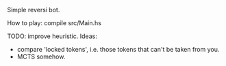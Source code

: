 Simple reversi bot.

How to play: compile src/Main.hs

TODO: improve heuristic. Ideas:
- compare 'locked tokens', i.e. those tokens that can't be taken from you.
- MCTS somehow.
